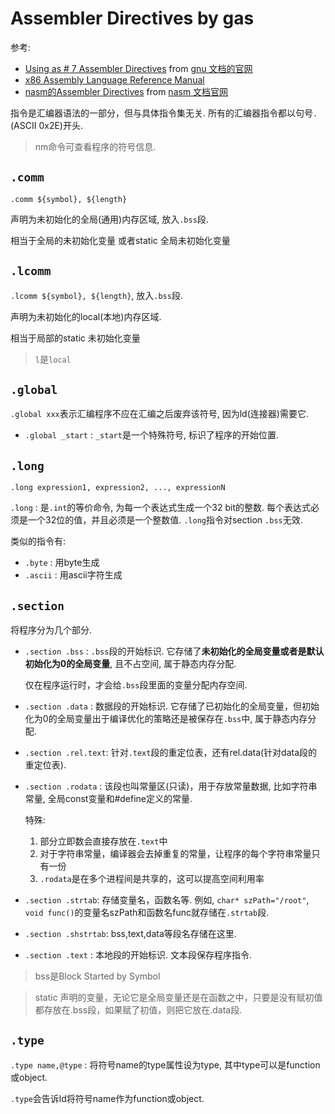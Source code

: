 # Assembler Directives by gas
参考:
- [Using as # 7 Assembler Directives](https://sourceware.org/binutils/docs/as/index.html) from [gnu 文档的官网](https://www.gnu.org/manual/manual.html)
- [x86 Assembly Language Reference Manual](https://docs.oracle.com/cd/E26502_01/html/E28388/eoiyg.html)
- [nasm的Assembler Directives](https://www.nasm.us/xdoc/2.14.02/html/nasmdoc6.html) from [nasm 文档官网](https://www.nasm.us/docs.php)

指令是汇编器语法的一部分，但与具体指令集无关. 所有的汇编器指令都以句号`.`(ASCII 0x2E)开头.

> nm命令可查看程序的符号信息.

## `.comm`
`.comm ${symbol}, ${length}`

声明为未初始化的全局(通用)内存区域, 放入`.bss`段.

相当于全局的未初始化变量 或者static 全局未初始化变量

## `.lcomm`
`.lcomm ${symbol}, ${length}`, 放入`.bss`段.

声明为未初始化的local(本地)内存区域.

相当于局部的static 未初始化变量

> `l`是`local`

## `.global`
`.global xxx`表示汇编程序不应在汇编之后废弃该符号, 因为ld(连接器)需要它.

- `.global _start` : `_start`是一个特殊符号, 标识了程序的开始位置.

## `.long`
`.long expression1, expression2, ..., expressionN`

`.long` : 是`.int`的等价命令, 为每一个表达式生成一个32 bit的整数. 每个表达式必须是一个32位的值，并且必须是一个整数值. `.long`指令对section `.bss`无效.

类似的指令有:
- `.byte` : 用byte生成
- `.ascii` : 用ascii字符生成


## `.section`
将程序分为几个部分.

- `.section .bss` : `.bss`段的开始标识. 它存储了**未初始化的全局变量或者是默认初始化为0的全局变量**, 且不占空间, 属于静态内存分配.

    仅在程序运行时，才会给`.bss`段里面的变量分配内存空间.
- `.section .data` : 数据段的开始标识. 它存储了已初始化的全局变量，但初始化为0的全局变量出于编译优化的策略还是被保存在`.bss`中, 属于静态内存分配.
- `.section .rel.text`: 针对`.text`段的重定位表，还有rel.data(针对data段的重定位表).
- `.section .rodata` : 该段也叫常量区(只读)，用于存放常量数据, 比如字符串常量, 全局const变量和#define定义的常量.

    特殊:
    1. 部分立即数会直接存放在`.text`中
    1. 对于字符串常量，编译器会去掉重复的常量，让程序的每个字符串常量只有一份
    1. `.rodata`是在多个进程间是共享的，这可以提高空间利用率
- `.section .strtab`: 存储变量名，函数名等. 例如, `char* szPath="/root"`, `void func()`的变量名szPath和函数名func就存储在`.strtab`段.
- `.section .shstrtab`: bss,text,data等段名存储在这里.
- `.section .text` : 本地段的开始标识. 文本段保存程序指令.

> bss是Block Started by Symbol

> static 声明的变量，无论它是全局变量还是在函数之中，只要是没有赋初值都存放在.bss段，如果赋了初值，则把它放在.data段.

## `.type`
`.type name,@type` : 将符号name的type属性设为type, 其中type可以是function或object.

`.type`会告诉ld将符号name作为function或object.
